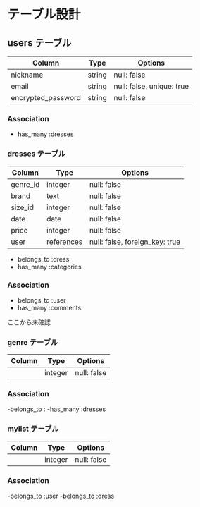 # テーブル設計
## users テーブル
| Column             | Type    | Options                   |
| ------------------ | ------- | ------------------------- |
| nickname           | string  | null: false               |
| email              | string  | null: false, unique: true |
| encrypted_password | string  | null: false               |


### Association
- has_many :dresses

### dresses テーブル
| Column      | Type       | Options                        |
| ----------- | ---------- | -------------------------------|
| genre_id    | integer    | null: false                    |
| brand       | text       | null: false                    |
| size_id     | integer    | null: false                    |
| date        | date       | null: false                    |
| price       | integer    | null: false                    |
| user        | references | null: false, foreign_key: true |

- belongs_to :dress
- has_many :categories

### Association
- belongs_to :user
- has_many :comments

ここから未確認

### genre テーブル
| Column      | Type       | Options                        |
| ----------- | ---------- | -------------------------------|
|     | integer    | null: false                    |

### Association
-belongs_to :
-has_many :dresses

### mylist テーブル
| Column      | Type       | Options                        |
| ----------- | ---------- | -------------------------------|
|     | integer    | null: false                    |

### Association
-belongs_to :user
-belongs_to :dress